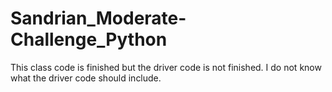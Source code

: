# Sandrian_Moderate-Challenge_Python

This class code is finished but the driver code is not finished. I do not know what the driver code should include.
